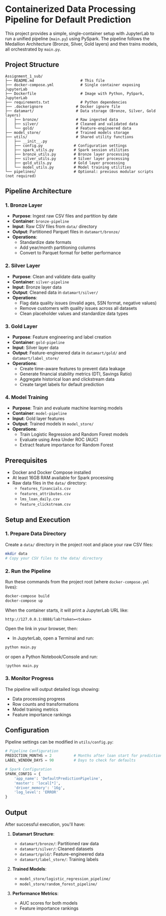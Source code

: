 # Containerized Data Processing Pipeline for Default Prediction

This project provides a simple, single-container setup with JupyterLab to run a unified pipeline (`main.py`) using PySpark. The pipeline follows the Medallion Architecture (Bronze, Silver, Gold layers) and then trains models, all orchestrated by `main.py`.

## Project Structure

```
Assignment_1_sub/
├── README.md                     # This file
├── docker-compose.yml            # Single container exposing JupyterLab
├── Dockerfile                    # Image with Python, PySpark, JupyterLab
├── requirements.txt              # Python dependencies
├── .dockerignore               # Docker ignore file
├── datamart/                   # Data storage (Bronze, Silver, Gold layers)
│   ├── bronze/                 # Raw ingested data
│   ├── silver/                 # Cleaned and validated data
│   └── gold/                   # Feature-engineered data
├── model_store/                # Trained models storage
├── utils/                      # Shared utility functions
│   ├── __init__.py
│   ├── config.py              # Configuration settings
│   ├── spark_utils.py         # Spark session utilities
│   ├── bronze_utils.py        # Bronze layer processing
│   ├── silver_utils.py        # Silver layer processing
│   ├── gold_utils.py          # Gold layer processing
│   └── model_utils.py         # Model training utilities
└── pipelines/                 # Optional: previous modular scripts (not required)
```

## Pipeline Architecture

### 1. Bronze Layer
- **Purpose**: Ingest raw CSV files and partition by date
- **Container**: `bronze-pipeline`
- **Input**: Raw CSV files from `data/` directory
- **Output**: Partitioned Parquet files in `datamart/bronze/`
- **Operations**:
  - Standardize date formats
  - Add year/month partitioning columns
  - Convert to Parquet format for better performance

### 2. Silver Layer
- **Purpose**: Clean and validate data quality
- **Container**: `silver-pipeline`
- **Input**: Bronze layer data
- **Output**: Cleaned data in `datamart/silver/`
- **Operations**:
  - Flag data quality issues (invalid ages, SSN format, negative values)
  - Remove customers with quality issues across all datasets
  - Clean placeholder values and standardize data types

### 3. Gold Layer
- **Purpose**: Feature engineering and label creation
- **Container**: `gold-pipeline`
- **Input**: Silver layer data
- **Output**: Feature-engineered data in `datamart/gold/` and `datamart/label_store/`
- **Operations**:
  - Create time-aware features to prevent data leakage
  - Generate financial stability metrics (DTI, Savings Ratio)
  - Aggregate historical loan and clickstream data
  - Create target labels for default prediction

### 4. Model Training
- **Purpose**: Train and evaluate machine learning models
- **Container**: `model-pipeline`
- **Input**: Gold layer features
- **Output**: Trained models in `model_store/`
- **Operations**:
  - Train Logistic Regression and Random Forest models
  - Evaluate using Area Under ROC (AUC)
  - Extract feature importance for Random Forest

## Prerequisites

- Docker and Docker Compose installed
- At least 16GB RAM available for Spark processing
- Raw data files in the `data/` directory:
  - `features_financials.csv`
  - `features_attributes.csv`
  - `lms_loan_daily.csv`
  - `feature_clickstream.csv`

## Setup and Execution

### 1. Prepare Data Directory

Create a `data/` directory in the project root and place your raw CSV files:

```bash
mkdir data
# Copy your CSV files to the data/ directory
```

### 2. Run the Pipeline

Run these commands from the project root (where `docker-compose.yml` lives):

```powershell
docker-compose build
docker-compose up
```

When the container starts, it will print a JupyterLab URL like:

```
http://127.0.0.1:8888/lab?token=<token>
```

Open the link in your browser, then:
- In JupyterLab, open a Terminal and run:

```bash
python main.py
```

or open a Python Notebook/Console and run:

```python
!python main.py
```

### 3. Monitor Progress

The pipeline will output detailed logs showing:
- Data processing progress
- Row counts and transformations
- Model training metrics
- Feature importance rankings

## Configuration

Pipeline settings can be modified in `utils/config.py`:

```python
# Pipeline Configuration
PREDICTION_MONTHS = 2          # Months after loan start for prediction
LABEL_WINDOW_DAYS = 90         # Days to check for defaults

# Spark Configuration
SPARK_CONFIG = {
    'app_name': 'DefaultPredictionPipeline',
    'master': 'local[*]',
    'driver_memory': '16g',
    'log_level': 'ERROR'
}
```

## Output

After successful execution, you'll have:

1. **Datamart Structure**:
   - `datamart/bronze/`: Partitioned raw data
   - `datamart/silver/`: Cleaned datasets
   - `datamart/gold/`: Feature-engineered data
   - `datamart/label_store/`: Training labels

2. **Trained Models**:
   - `model_store/logistic_regression_pipeline/`
   - `model_store/random_forest_pipeline/`

3. **Performance Metrics**:
   - AUC scores for both models
   - Feature importance rankings
